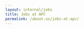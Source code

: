 ```yaml
---
layout: internal/jobs
title: Jobs at APC
permalink: /about-us/jobs-at-apc/
---
```


<!--- This child document initializes the page in Jekyll. -->